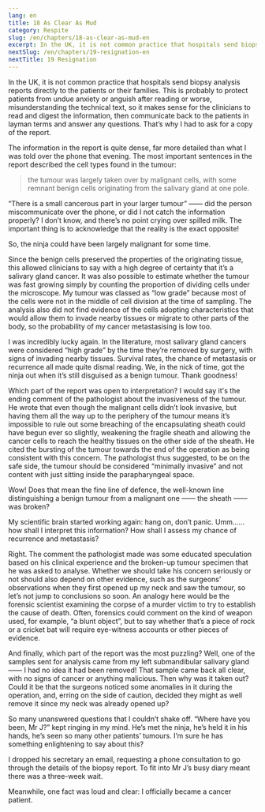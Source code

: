 ```yaml
---
lang: en
title: 18 As Clear As Mud
category: Respite
slug: /en/chapters/18-as-clear-as-mud-en
excerpt: In the UK, it is not common practice that hospitals send biopsy analysis reports directly to the patients or their families. This is probably to protect patients from undue anxiety or anguish after reading or worse, misunderstanding the technical text
nextSlug: /en/chapters/19-resignation-en
nextTitle: 19 Resignation
---
```


In the UK, it is not common practice that hospitals send biopsy analysis reports directly to the patients or their families. This is probably to protect patients from undue anxiety or anguish after reading or worse, misunderstanding the technical text, so it makes sense for the clinicians to read and digest the information, then communicate back to the patients in layman terms and answer any questions. That’s why I had to ask for a copy of the report.

The information in the report is quite dense, far more detailed than what I was told over the phone that evening. The most important sentences in the report described the cell types found in the tumour:

>the tumour was largely taken over by malignant cells, with some remnant benign cells originating from the salivary gland at one pole.

“There is a small cancerous part in your larger tumour” —— did the person miscommunicate over the phone, or did I not catch the information properly? I don’t know, and there’s no point crying over spilled milk. The important thing is to acknowledge that the reality is the exact opposite!

So, the ninja could have been largely malignant for some time. 

Since the benign cells preserved the properties of the originating tissue, this allowed clinicians to say with a high degree of certainty that it’s a salivary gland cancer. It was also possible to estimate whether the tumour was fast growing simply by counting the proportion of dividing cells under the microscope. My tumour was classed as “low grade” because most of the cells were not in the middle of cell division at the time of sampling. The analysis also did not find evidence of the cells adopting characteristics that would allow them to invade nearby tissues or migrate to other parts of the body, so the probability of my cancer metastasising is low too.

I was incredibly lucky again. In the literature, most salivary gland cancers were considered “high grade” by the time they’re removed by surgery, with signs of invading nearby tissues. Survival rates, the chance of metastasis or recurrence all made quite dismal reading. We, in the nick of time, got the ninja out when it’s still disguised as a benign tumour. Thank goodness!


Which part of the report was open to interpretation? I would say it's the ending comment of the pathologist about the invasiveness of the tumour. He wrote that even though the malignant cells didn’t look invasive, but having them all the way up to the periphery of the tumour means it’s impossible to rule out some breaching of the encapsulating sheath could have begun ever so slightly, weakening the fragile sheath and allowing the cancer cells to reach the healthy tissues on the other side of the sheath. He cited the bursting of the tumour towards the end of the operation as being consistent with this concern. The pathologist thus suggested, to be on the safe side, the tumour should be considered “minimally invasive” and not content with just sitting inside the parapharyngeal space.

Wow! Does that mean the fine line of defence, the well-known line distinguishing a benign tumour from a malignant one —— the sheath —— was broken?

My scientific brain started working again: hang on, don’t panic. Umm...... how shall I interpret this information? How shall I assess my chance of recurrence and metastasis? 

Right. The comment the pathologist made was some educated speculation based on his clinical experience and the broken-up tumour specimen that he was asked to analyse. Whether we should take his concern seriously or not should also depend on other evidence, such as the surgeons’ observations when they first opened up my neck and saw the tumour, so let’s not jump to conclusions so soon. An analogy here would be the forensic scientist examining the corpse of a murder victim to try to establish the cause of death. Often, forensics could comment on the kind of weapon used, for example, “a blunt object”, but to say whether that’s a piece of rock or a cricket bat will require eye-witness accounts or other pieces of evidence.

And finally, which part of the report was the most puzzling? Well, one of the samples sent for analysis came from my left submandibular salivary gland —— I had no idea it had been removed! That sample came back all clear, with no signs of cancer or anything malicious. Then why was it taken out? Could it be that the surgeons noticed some anomalies in it during the operation, and, erring on the side of caution, decided they might as well remove it since my neck was already opened up?

So many unanswered questions that I couldn’t shake off. “Where have you been, Mr J?” kept ringing in my mind. He’s met the ninja, he’s held it in his hands, he’s seen so many other patients’ tumours. I’m sure he has something enlightening to say about this? 

I dropped his secretary an email, requesting a phone consultation to go through the details of the biopsy report. To fit into Mr J’s busy diary meant there was a three-week wait.

Meanwhile, one fact was loud and clear: I officially became a cancer patient.